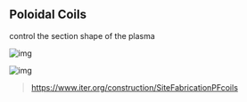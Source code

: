 ## Poloidal Coils

control the section shape of the plasma

<div class="r-stack">

![img](https://s2.loli.net/2023/04/22/VX5JLrk73vjxUge.png)<!-- .element: class="fragment fade-out" -->

![img](https://s2.loli.net/2023/04/23/l9bzau7qIcShtxk.png)<!-- .element: class="fragment fade-in" -->

</div>

> https://www.iter.org/construction/SiteFabricationPFcoils